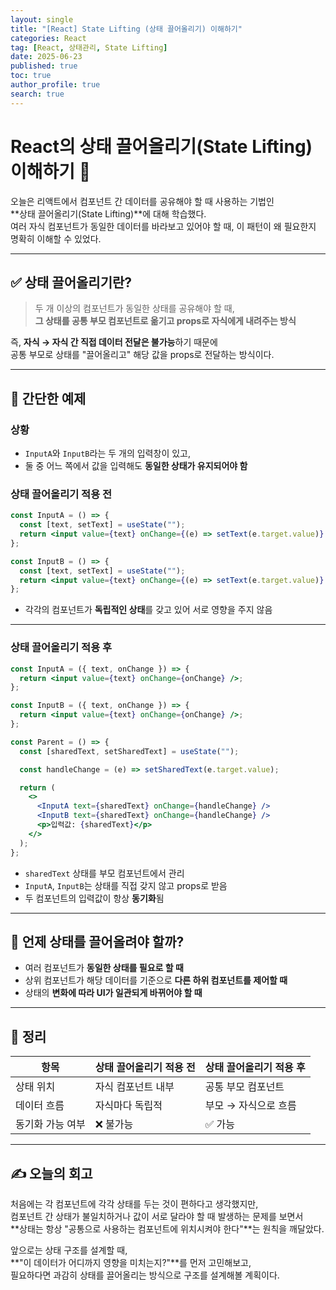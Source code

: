 ```yaml
---
layout: single
title: "[React] State Lifting (상태 끌어올리기) 이해하기"
categories: React
tag: [React, 상태관리, State Lifting]
date: 2025-06-23
published: true
toc: true
author_profile: true
search: true
---
```


# React의 상태 끌어올리기(State Lifting) 이해하기 🔁

오늘은 리액트에서 컴포넌트 간 데이터를 공유해야 할 때 사용하는 기법인  
**상태 끌어올리기(State Lifting)**에 대해 학습했다.  
여러 자식 컴포넌트가 동일한 데이터를 바라보고 있어야 할 때, 이 패턴이 왜 필요한지 명확히 이해할 수 있었다.

---

## ✅ 상태 끌어올리기란?

> 두 개 이상의 컴포넌트가 동일한 상태를 공유해야 할 때,  
> **그 상태를 공통 부모 컴포넌트로 옮기고 props로 자식에게 내려주는 방식**

즉, **자식 → 자식 간 직접 데이터 전달은 불가능**하기 때문에  
공통 부모로 상태를 "끌어올리고" 해당 값을 props로 전달하는 방식이다.

---

## 📘 간단한 예제

### 상황

- `InputA`와 `InputB`라는 두 개의 입력창이 있고,
- 둘 중 어느 쪽에서 값을 입력해도 **동일한 상태가 유지되어야 함**

### 상태 끌어올리기 적용 전

```jsx
const InputA = () => {
  const [text, setText] = useState("");
  return <input value={text} onChange={(e) => setText(e.target.value)} />;
};

const InputB = () => {
  const [text, setText] = useState("");
  return <input value={text} onChange={(e) => setText(e.target.value)} />;
};
```

- 각각의 컴포넌트가 **독립적인 상태**를 갖고 있어 서로 영향을 주지 않음

---

### 상태 끌어올리기 적용 후

```jsx
const InputA = ({ text, onChange }) => {
  return <input value={text} onChange={onChange} />;
};

const InputB = ({ text, onChange }) => {
  return <input value={text} onChange={onChange} />;
};

const Parent = () => {
  const [sharedText, setSharedText] = useState("");

  const handleChange = (e) => setSharedText(e.target.value);

  return (
    <>
      <InputA text={sharedText} onChange={handleChange} />
      <InputB text={sharedText} onChange={handleChange} />
      <p>입력값: {sharedText}</p>
    </>
  );
};
```

- `sharedText` 상태를 부모 컴포넌트에서 관리
- `InputA`, `InputB`는 상태를 직접 갖지 않고 props로 받음
- 두 컴포넌트의 입력값이 항상 **동기화**됨

---

## 📌 언제 상태를 끌어올려야 할까?

- 여러 컴포넌트가 **동일한 상태를 필요로 할 때**
- 상위 컴포넌트가 해당 데이터를 기준으로 **다른 하위 컴포넌트를 제어할 때**
- 상태의 **변화에 따라 UI가 일관되게 바뀌어야 할 때**

---

## 🧠 정리

| 항목 | 상태 끌어올리기 적용 전 | 상태 끌어올리기 적용 후 |
|------|--------------------------|--------------------------|
| 상태 위치 | 자식 컴포넌트 내부 | 공통 부모 컴포넌트 |
| 데이터 흐름 | 자식마다 독립적 | 부모 → 자식으로 흐름 |
| 동기화 가능 여부 | ❌ 불가능 | ✅ 가능 |

---

## ✍️ 오늘의 회고

처음에는 각 컴포넌트에 각각 상태를 두는 것이 편하다고 생각했지만,  
컴포넌트 간 상태가 불일치하거나 값이 서로 달라야 할 때 발생하는 문제를 보면서  
**상태는 항상 "공통으로 사용하는 컴포넌트에 위치시켜야 한다"**는 원칙을 깨달았다.

앞으로는 상태 구조를 설계할 때,  
**"이 데이터가 어디까지 영향을 미치는지?"**를 먼저 고민해보고,  
필요하다면 과감히 상태를 끌어올리는 방식으로 구조를 설계해볼 계획이다.
